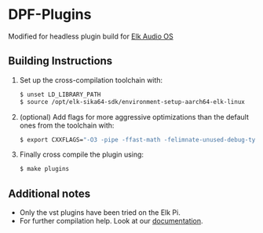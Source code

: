 # DPF-Plugins

Modified for headless plugin build for [Elk Audio OS](https://elk.audio)

## Building Instructions

1. Set up the cross-compilation toolchain with:  

   ```bash
   $ unset LD_LIBRARY_PATH
   $ source /opt/elk-sika64-sdk/environment-setup-aarch64-elk-linux
   ```

2. (optional) Add flags for more aggressive optimizations than the default ones from the toolchain with:  

   ```bash
   $ export CXXFLAGS="-O3 -pipe -ffast-math -felimnate-unused-debug-types"
   ```

3. Finally cross compile the plugin using:  

   ```bash
   $ make plugins
   ```

## Additional notes

* Only the vst plugins have been tried on the Elk Pi.
* For further compilation help. Look at our [documentation](https://github.com/elk-audio/elk-docs/blob/master/documents/building_plugins_for_elk.md).